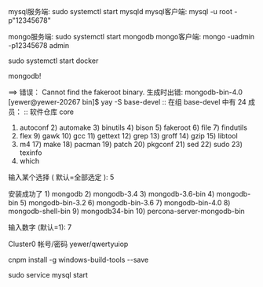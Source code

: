 



mysql服务端: sudo systemctl  start mysqld
mysql客户端: mysql -u root -p"12345678"

mongo服务端: sudo systemctl start mongodb
mongo客户端: mongo -uadmin -p12345678 admin

sudo systemctl start docker


mongodb!

==> 错误： Cannot find the fakeroot binary.
生成时出错: mongodb-bin-4.0
[yewer@yewer-20267 bin]$ yay -S base-devel 
:: 在组 base-devel 中有 24 成员：
:: 软件仓库 core
   1) autoconf  2) automake  3) binutils  4) bison  5) fakeroot  6) file  7) findutils
   8) flex  9) gawk  10) gcc  11) gettext  12) grep  13) groff  14) gzip  15) libtool
   16) m4  17) make  18) pacman  19) patch  20) pkgconf  21) sed  22) sudo  23) texinfo
   24) which

输入某个选择 ( 默认=全部选定 ): 5


安装成功了
    1) mongodb 2) mongodb-3.4 3) mongodb-3.6-bin 4) mongodb-bin 5) mongodb-bin-3.2 6) mongodb-bin-3.6 7) mongodb-bin-4.0 8) mongodb-shell-bin 9) mongodb34-bin 10) percona-server-mongodb-bin 

输入数字 (默认=1): 7

 
Cluster0 帐号/密码 yewer/qwertyuiop


 cnpm install -g windows-build-tools --save


 sudo service mysql start